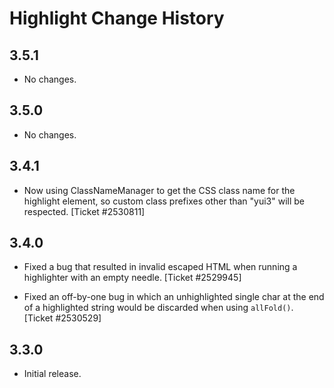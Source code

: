 Highlight Change History
========================

3.5.1
-----

  * No changes.


3.5.0
-----

  * No changes.


3.4.1
-----

  * Now using ClassNameManager to get the CSS class name for the highlight
    element, so custom class prefixes other than "yui3" will be respected.
    [Ticket #2530811]


3.4.0
-----

  * Fixed a bug that resulted in invalid escaped HTML when running a highlighter
    with an empty needle. [Ticket #2529945]

  * Fixed an off-by-one bug in which an unhighlighted single char at the end of
    a highlighted string would be discarded when using `allFold()`. [Ticket
    #2530529]


3.3.0
-----

  * Initial release.
